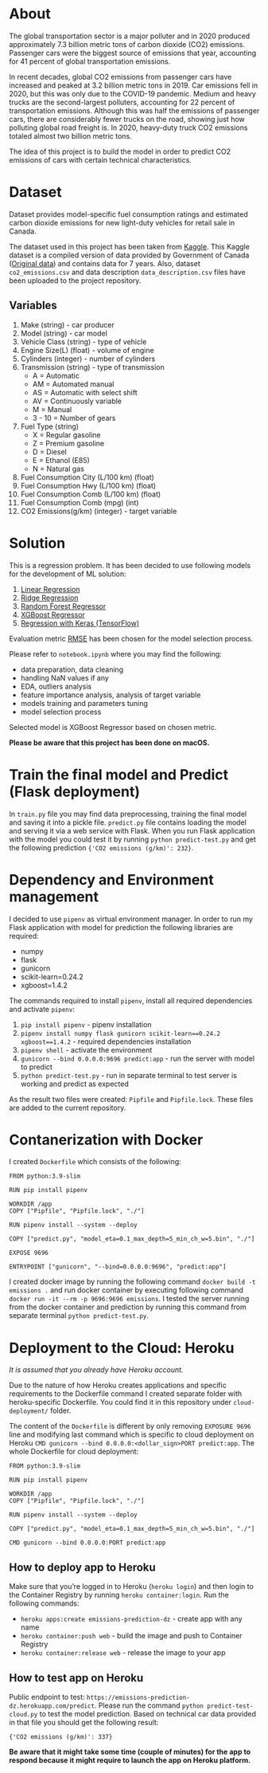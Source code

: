# About

The global transportation sector is a major polluter and in 2020 produced approximately 7.3 billion metric tons of carbon dioxide (CO2) emissions. Passenger cars were the biggest source of emissions that year, accounting for 41 percent of global transportation emissions.

In recent decades, global CO2 emissions from passenger cars have increased and peaked at 3.2 billion metric tons in 2019. Car emissions fell in 2020, but this was only due to the COVID-19 pandemic. Medium and heavy trucks are the second-largest polluters, accounting for 22 percent of transportation emissions. Although this was half the emissions of passenger cars, there are considerably fewer trucks on the road, showing just how polluting global road freight is. In 2020, heavy-duty truck CO2 emissions totaled almost two billion metric tons.

The idea of this project is to build the model in order to predict CO2 emissions of cars with certain technical characteristics.

# Dataset

Dataset provides model-specific fuel consumption ratings and estimated carbon dioxide emissions for new light-duty vehicles for retail sale in Canada.

The dataset used in this project has been taken from [Kaggle](https://www.kaggle.com/debajyotipodder/co2-emission-by-vehicles?select=CO2+Emissions_Canada.csv). This Kaggle dataset is a compiled version of data provided by Government of Canada ([Original data](https://open.canada.ca/data/en/dataset/98f1a129-f628-4ce4-b24d-6f16bf24dd64#wb-auto-6)) and contains data for 7 years. Also, dataset `co2_emissions.csv` and data description `data_description.csv` files have been uploaded to the project repository.

## Variables

<ol>
  <li>Make (string) - car producer</li>
  <li>Model (string) - car model</li>
  <li>Vehicle Class (string) - type of vehicle</li>
  <li>Engine Size(L) (float) - volume of engine</li>
  <li>Cylinders (integer) - number of cylinders</li>
  <li>Transmission (string) - type of transmission
    <ul>
      <li>A = Automatic</li>
      <li>AM = Automated manual</li>
      <li>AS = Automatic with select shift</li>
      <li>AV = Continuously variable</li>
      <li>M = Manual</li>
      <li>3 - 10 = Number of gears</li>
    </ul>
  </li>
  <li>Fuel Type (string)
    <ul>
      <li>X = Regular gasoline</li>
      <li>Z = Premium gasoline</li>
      <li>D = Diesel</li>
      <li>E = Ethanol (E85)</li>
      <li>N = Natural gas</li>
    </ul>
  </li>
  <li>Fuel Consumption City (L/100 km) (float)</li>
  <li>Fuel Consumption Hwy (L/100 km) (float)</li>
  <li>Fuel Consumption Comb (L/100 km) (float)</li>
  <li>Fuel Consumption Comb (mpg) (int)</li>
  <li>CO2 Emissions(g/km) (integer) - target variable</li>
</ol>

# Solution

This is a regression problem. It has been decided to use following models for the development of ML solution:

1. [Linear Regression](https://scikit-learn.org/stable/modules/generated/sklearn.linear_model.LinearRegression.html)</li>
2. [Ridge Regression](https://scikit-learn.org/stable/modules/generated/sklearn.linear_model.Ridge.html)
3. [Random Forest Regressor](https://scikit-learn.org/stable/modules/generated/sklearn.ensemble.RandomForestRegressor.html)
4. [XGBoost Regressor](https://xgboost.readthedocs.io/en/latest/python/python_api.html?highlight=regression#xgboost.XGBRFRegressor)
5. [Regression with Keras (TensorFlow)](https://www.tensorflow.org/api_docs)

Evaluation metric [RMSE](https://scikit-learn.org/stable/modules/generated/sklearn.metrics.mean_squared_error.html) has been chosen for the model selection process.

Please refer to `notebook.ipynb` where you may find the following:

- data preparation, data cleaning
- handling NaN values if any
- EDA, outliers analysis
- feature importance analysis, analysis of target variable
- models training and parameters tuning
- model selection process

Selected model is XGBoost Regressor based on chosen metric.

**Please be aware that this project has been done on macOS.**

# Train the final model and Predict (Flask deployment)

In `train.py` file you may find data preprocessing, training the final model and saving it into a pickle file. `predict.py` file contains loading the model and serving it via a web service with Flask. When you run Flask application with the model you could test it by running `python predict-test.py` and get the following prediction `{'CO2 emissions (g/km)': 232}`.

# Dependency and Environment management

I decided to use `pipenv` as virtual environment manager. In order to run my Flask application with model for prediction the following libraries are required:
- numpy
- flask
- gunicorn
- scikit-learn=0.24.2
- xgboost=1.4.2

The commands required to install `pipenv`, install all required dependencies and activate `pipenv`:
1. `pip install pipenv` - pipenv installation
2. `pipenv install numpy flask gunicorn scikit-learn==0.24.2 xgboost==1.4.2` - required dependencies installation
3. `pipenv shell` - activate the environment
4. `gunicorn --bind 0.0.0.0:9696 predict:app` - run the server with model to predict
5. `python predict-test.py` - run in separate terminal to test server is working and predict as expected

As the result two files were created: `Pipfile` and `Pipfile.lock`. These files are added to the current repository.

# Contanerization with Docker

I created `Dockerfile` which consists of the following:
```
FROM python:3.9-slim

RUN pip install pipenv

WORKDIR /app
COPY ["Pipfile", "Pipfile.lock", "./"]

RUN pipenv install --system --deploy

COPY ["predict.py", "model_eta=0.1_max_depth=5_min_ch_w=5.bin", "./"]

EXPOSE 9696

ENTRYPOINT ["gunicorn", "--bind=0.0.0.0:9696", "predict:app"]
```

I created docker image by running the following command `docker build -t emissions .` and run docker container by executing following command `docker run -it --rm -p 9696:9696 emissions`. I tested the server running from the docker container and prediction by running this command from separate terminal `python predict-test.py`.

# Deployment to the Cloud: Heroku

*It is assumed that you already have Heroku account.*

Due to the nature of how Heroku creates applications and specific requirements to the Dockerfile command I created separate folder with heroku-specific Dockerfile. You could find it in this repository under `cloud-deployment/` folder. 

The content of the `Dockerfile` is different by only removing `EXPOSURE 9696` line and modifying last command which is specific to cloud deployment on Heroku `CMD gunicorn --bind 0.0.0.0:<dollar_sign>PORT predict:app`. The whole Dockerfile for cloud deployment:
```
FROM python:3.9-slim

RUN pip install pipenv

WORKDIR /app
COPY ["Pipfile", "Pipfile.lock", "./"]

RUN pipenv install --system --deploy

COPY ["predict.py", "model_eta=0.1_max_depth=5_min_ch_w=5.bin", "./"]

CMD gunicorn --bind 0.0.0.0:PORT predict:app
```
## How to deploy app to Heroku

Make sure that you’re logged in to Heroku (`heroku login`) and then login to the Container Registry by running `heroku container:login`. Run the following commands:

- `heroku apps:create emissions-prediction-dz` - create app with any name
- `heroku container:push web` - build the image and push to Container Registry
- `heroku container:release web` - release the image to your app

## How to test app on Heroku

Public endpoint to test: `https://emissions-prediction-dz.herokuapp.com/predict`. Please run the command `python predict-test-cloud.py` to test the model prediction. Based on technical car data provided in that file you should get the following result:
```
{'CO2 emissions (g/km)': 337}
```
**Be aware that it might take some time (couple of minutes) for the app to respond because it might require to launch the app on Heroku platform.**